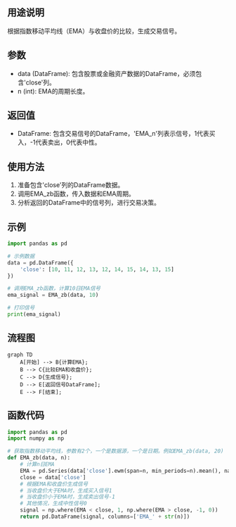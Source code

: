 ## 用途说明

根据指数移动平均线（EMA）与收盘价的比较，生成交易信号。

## 参数

* data (DataFrame): 包含股票或金融资产数据的DataFrame，必须包含'close'列。
* n (int): EMA的周期长度。
## 返回值

* DataFrame: 包含交易信号的DataFrame，'EMA_n'列表示信号，1代表买入，-1代表卖出，0代表中性。
## 使用方法

1. 准备包含'close'列的DataFrame数据。
1. 调用EMA_zb函数，传入数据和EMA周期。
1. 分析返回的DataFrame中的信号列，进行交易决策。
## 示例

```python
import pandas as pd

# 示例数据
data = pd.DataFrame({
    'close': [10, 11, 12, 13, 12, 14, 15, 14, 13, 15]
})

# 调用EMA_zb函数，计算10日EMA信号
ema_signal = EMA_zb(data, 10)

# 打印信号
print(ema_signal)
```

## 流程图

```mermaid
graph TD
    A[开始] --> B{计算EMA};
    B --> C{比较EMA和收盘价};
    C --> D{生成信号};
    D --> E[返回信号DataFrame];
    E --> F[结束];
```

## 函数代码

```python
import pandas as pd
import numpy as np

# 获取指数移动平均线，参数有2个，一个是数据源，一个是日期。例如EMA_zb(data, 20)
def EMA_zb(data, n):
    # 计算n日EMA
    EMA = pd.Series(data['close'].ewm(span=n, min_periods=n).mean(), name='EMA_' + str(n))
    close = data['close']
    # 根据EMA和收盘价生成信号
    # 当收盘价大于EMA时，生成买入信号1
    # 当收盘价小于EMA时，生成卖出信号-1
    # 其他情况，生成中性信号0
    signal = np.where(EMA < close, 1, np.where(EMA > close, -1, 0))
    return pd.DataFrame(signal, columns=['EMA_' + str(n)])
```

